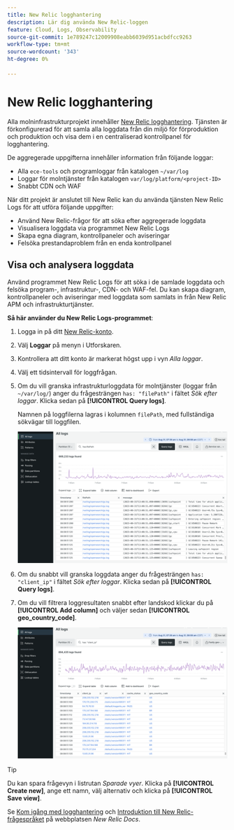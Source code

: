 ```yaml
---
title: New Relic logghantering
description: Lär dig använda New Relic-loggen
feature: Cloud, Logs, Observability
source-git-commit: 1e789247c12009908eabb6039d951acbdfcc9263
workflow-type: tm+mt
source-wordcount: '343'
ht-degree: 0%

---
```


# New Relic logghantering

Alla molninfrastrukturprojekt innehåller [New Relic logghantering](https://docs.newrelic.com/docs/logs/get-started/get-started-log-management/). Tjänsten är förkonfigurerad för att samla alla loggdata från din miljö för förproduktion och produktion och visa dem i en centraliserad kontrollpanel för logghantering.

De aggregerade uppgifterna innehåller information från följande loggar:

- Alla `ece-tools` och programloggar från katalogen `~/var/log`
- Loggar för molntjänster från katalogen `var/log/platform/<project-ID>`
- Snabbt CDN och WAF

När ditt projekt är anslutet till New Relic kan du använda tjänsten New Relic Logs för att utföra följande uppgifter:

- Använd New Relic-frågor för att söka efter aggregerade loggdata
- Visualisera loggdata via programmet New Relic Logs
- Skapa egna diagram, kontrollpaneler och aviseringar
- Felsöka prestandaproblem från en enda kontrollpanel

## Visa och analysera loggdata

Använd programmet New Relic Logs för att söka i de samlade loggdata och felsöka program-, infrastruktur-, CDN- och WAF-fel. Du kan skapa diagram, kontrollpaneler och aviseringar med loggdata som samlats in från New Relic APM och infrastrukturtjänster.

**Så här använder du New Relic Logs-programmet**:

1. Logga in på ditt [New Relic-konto](https://login.newrelic.com/login).

1. Välj **Loggar** på menyn i Utforskaren.

1. Kontrollera att ditt konto är markerat högst upp i vyn _Alla loggar_.

1. Välj ett tidsintervall för loggfrågan.

1. Om du vill granska infrastrukturloggdata för molntjänster (loggar från `~/var/log/`) anger du frågesträngen `has: "filePath"` i fältet _Sök efter loggar_. Klicka sedan på **[!UICONTROL Query logs]**.

   Namnen på loggfilerna lagras i kolumnen `filePath`, med fullständiga sökvägar till loggfilen.

   ![Loggdata för New Relic-tjänsten för molnprojekt](../../assets/new-relic/var-log-query.png)

1. Om du snabbt vill granska loggdata anger du frågesträngen `has: "client_ip"` i fältet _Sök efter loggar_. Klicka sedan på **[!UICONTROL Query logs]**.

1. Om du vill filtrera loggresultaten snabbt efter landskod klickar du på **[!UICONTROL Add column]** och väljer sedan **[!UICONTROL geo_country_code]**.

   ![New Relic CDN-loggattributfilter för molnprojekt](../../assets/new-relic/fastly-countrycode-filter.png)

>[!TIP]
>
>Du kan spara frågevyn i listrutan _Sparade vyer_. Klicka på **[!UICONTROL Create new]**, ange ett namn, välj alternativ och klicka på **[!UICONTROL Save view]**.
>
>Se [Kom igång med logghantering](https://docs.newrelic.com/docs/logs/get-started/get-started-log-management/) och [Introduktion till New Relic-frågespråket](https://docs.newrelic.com/docs/query-your-data/nrql-new-relic-query-language/get-started/introduction-nrql-new-relics-query-language/) på webbplatsen _New Relic Docs_.
